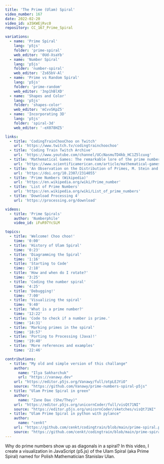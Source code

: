```yaml
---
title: 'The Prime (Ulam) Spiral'
video_number: 167
date: 2022-02-20
video_id: a35KWEjRvc0
repository: CC_167_Prime_Spiral

variations:
  - name: 'Prime Spiral'
    lang: 'p5js'
    folder: 'prime-spiral'
    web_editor: '0Ud-XsaYb'
  - name: 'Number Spiral'
    lang: 'p5js'
    folder: 'number-spiral'
    web_editor: 'Zs65bV-Al'
  - name: 'Prime vs Random Spiral'
    lang: 'p5js'
    folder: 'prime-random'
    web_editor: '3np1hBlXD'
  - name: 'Shapes and Color'
    lang: 'p5js'
    folder: 'shapes-color'
    web_editor: 'mCvvSKpZ5'
  - name: 'Incorporating 3D'
    lang: 'p5js'
    folder: 'spiral-3d'
    web_editor: '-eX078HZ5'

links:
  - title: 'CodingTrainChooChoo on Twitch'
    url: 'https://www.twitch.tv/codingtrainchoochoo'
  - title: 'Coding Train Twitch Archive'
    url: 'https://www.youtube.com/channel/UCcNasmuTD4kb_HC1Z5lcuxg'
  - title: 'Mathematical Games: The remarkable lore of the prime numbers (1964)'
    url: 'https://www.scientificamerican.com/article/mathematical-games-1964-03/'
  - title: 'An Observation on the Distribution of Primes, M. Stein and S. M. Ulam'
    url: 'https://doi.org/10.2307/2314055'
  - title: 'Prime Numbers (Wikipedia)'
    url: 'https://en.wikipedia.org/wiki/Prime_number'
  - title: 'List of Prime Numbers'
    url: 'https://en.wikipedia.org/wiki/List_of_prime_numbers'
  - title: 'Download Processing 4'
    url: 'https://processing.org/download'

videos:
  - title: 'Prime Spirals'
    author: 'Numberphile'
    video_id: iFuR97YcSLM

topics:
  - title: 'Welcome! Choo choo!'
    time: '0:00'
  - title: 'History of Ulam Spiral'
    time: '0:23'
  - title: 'Diagramming the Spiral'
    time: '1:16'
  - title: 'Starting to Code'
    time: '2:18'
  - title: 'How and when do I rotate?'
    time: '3:25'
  - title: 'Coding the number spiral'
    time: '4:25'
  - title: 'Debugging!'
    time: '7:00'
  - title: 'Visualizing the spiral'
    time: '9:40'
  - title: 'What is a prime number?'
    time: '12:22'
  - title: 'Code to check if a number is prime.'
    time: '14:31'
  - title: 'Marking primes in the spiral'
    time: '18:57'
  - title: 'Porting to Processing (Java)!'
    time: '19:40'
  - title: 'More references and examples'
    time: '22:46'

contributions:
  - title: "My old and simple version of this challange"
    author:
      name: "Ilya Sakharchuk"
      url: "https://vanawy.dev"
    url: "https://editor.p5js.org/Vanawy/full/otpLEJYiO"
    source: "https://github.com/Vanawy/prime-numbers-spiral-p5js"
  - title: "Ulam Prime Spiral in green"
    author:
      name: "Zane Dax (She/They)"
    url: "https://editor.p5js.org/unicornCoder/full/visQt71NI"
    source: "https://editor.p5js.org/unicornCoder/sketches/visQt71NI"
  - title: "Ulam Prime Spiral in python with pylance"
    author:
      name: "cenkt"
    url: "https://github.com/cenkt/codingtrain/blob/main/prime-spiral.py"
    source: "https://github.com/cenkt/codingtrain/blob/main/prime-spiral.py"
---
```


Why do prime numbers show up as diagonals in a spiral? In this video, I create a visualization in JavaScript (p5.js) of the Ulam Spiral (aka Prime Spiral) named for Polish Mathematician Stanislav Ulan.

